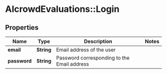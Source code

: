 # AIcrowdEvaluations::Login

## Properties
Name | Type | Description | Notes
------------ | ------------- | ------------- | -------------
**email** | **String** | Email address of the user | 
**password** | **String** | Password corresponding to the Email address | 


